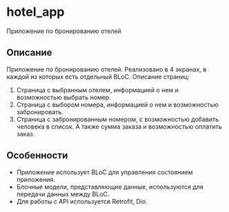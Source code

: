 # hotel_app

Приложение по бронированию отелей

## Описание

Приложение по бронированию отелей. 
Реализовано в 4 экранах, в каждой из которых есть отдельный BLoC.
Описание страниц: 
1. Страница с выбранным отелем, информацией о нем и возможностью выбрать номер.
2. Страница с выбором номера, информацией о нем и возможностью забронировать.
3. Страница с забронированным номером, с возможностью добавить человека в список.
   А также сумма заказа и возможностью оплатить заказ.

## Особенности

- Приложение использует BLoC для управления состоянием приложения.
- Блочные модели, представляющие данные, используются для передачи данных между BLoC.
- Для работы с API используется Retrofit, Dio.

